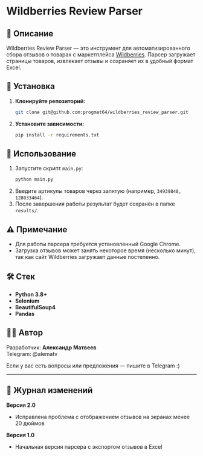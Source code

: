 # Wildberries Review Parser

## 📌 Описание
Wildberries Review Parser — это инструмент для автоматизированного сбора отзывов о товарах с маркетплейса [Wildberries](https://www.wildberries.ru). 
Парсер загружает страницы товаров, извлекает отзывы и сохраняет их в удобный формат Excel.

## 🚀 Установка
1. **Клонируйте репозиторий:**
   ```bash
   git clone git@github.com:progmat64/wildberries_review_parser.git
   ```
2. **Установите зависимости:**
   ```bash
   pip install -r requirements.txt
   ```

## 📌 Использование
1. Запустите скрипт `main.py`:
   ```bash
   python main.py
   ```
2. Введите артикулы товаров через запятую (например, `34939848, 128033464`).
3. После завершения работы результат будет сохранён в папке `results/`.

## ⚠ Примечание  
- Для работы парсера требуется установленный Google Chrome.  
- Загрузка отзывов может занять некоторое время (несколько минут), так как сайт Wildberries загружает данные постепенно.

## 🛠 Стек
- **Python 3.8+**
- **Selenium**
- **BeautifulSoup4**
- **Pandas**

## 👨‍💻 Автор
Разработчик: **Александр Матвеев**  
Telegram: @alematv

Если у вас есть вопросы или предложения — пишите в Telegram :)

---

## 📝 Журнал изменений

**Версия 2.0**
- Исправлена проблема с отображением отзывов на экранах менее 20 дюймов

**Версия 1.0**
- Начальная версия парсера с экспортом отзывов в Excel